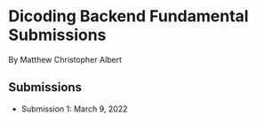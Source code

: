 # Dicoding Backend Fundamental Submissions

By Matthew Christopher Albert

## Submissions

- Submission 1: March 9, 2022
